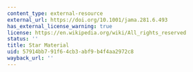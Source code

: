 ```yaml
---
content_type: external-resource
external_url: https://doi.org/10.1001/jama.281.6.493
has_external_license_warning: true
license: https://en.wikipedia.org/wiki/All_rights_reserved
status: ''
title: Star Material
uid: 57914bb7-91f6-4cb3-abf9-b4f4aa2972c8
wayback_url: ''
---
```

